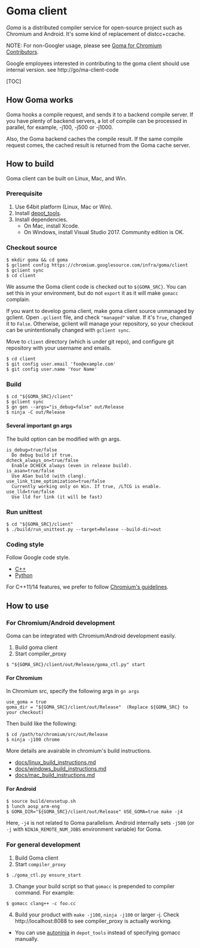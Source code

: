 # Goma client

*Goma* is a distributed compiler service for open-source project such as
Chromium and Android. It's some kind of replacement of distcc+ccache.

NOTE: For non-Googler usage, please see
[Goma for Chromium Contributors](doc/early-access-guide.md).

Google employees interested in contributing to the goma client should use
internal version. see http://go/ma-client-code

[TOC]

## How Goma works

Goma hooks a compile request, and sends it to a backend compile server.
If you have plenty of backend servers, a lot of compile can be processed in
parallel, for example, -j100, -j500 or -j1000.

Also, the Goma backend caches the compile result. If the same compile request
comes, the cached result is returned from the Goma cache server.

## How to build

Goma client can be built on Linux, Mac, and Win.

### Prerequisite

1. Use 64bit platform (Linux, Mac or Win).
1. Install [depot\_tools](http://commondatastorage.googleapis.com/chrome-infra-docs/flat/depot_tools/docs/html/depot_tools_tutorial.html#_setting_up).
1. Install dependencies.
   * On Mac, install Xcode.
   * On Windows, install Visual Studio 2017. Community edition is OK.


### Checkout source


```shell
$ mkdir goma && cd goma
$ gclient config https://chromium.googlesource.com/infra/goma/client
$ gclient sync
$ cd client
```

We assume the Goma client code is checked out to `${GOMA_SRC}`. You can set this
in your environment, but do not `export` it as it will make `gomacc` complain.

If you want to develop goma client, make goma client source unmanaged by
gclient. Open `.gclient` file, and check `"managed"` value.
If it's `True`, changed it to `False`. Otherwise, gclient will manage
your repository, so your checkout can be unintentionally changed with
`gclient sync`.

Move to `client` directory (which is under git repo),
and configure git repository with your username and emails.

```shell
$ cd client
$ git config user.email 'foo@example.com'
$ git config user.name 'Your Name'
```

### Build

```shell
$ cd "${GOMA_SRC}/client"
$ gclient sync
$ gn gen --args="is_debug=false" out/Release
$ ninja -C out/Release
```

#### Several important gn args

The build option can be modified with gn args.

```
is_debug=true/false
  Do debug build if true.
dcheck_always_on=true/false
  Enable DCHECK always (even in release build).
is_asan=true/false
  Use ASan build (with clang).
use_link_time_optimization=true/false
  Currently working only on Win. If true, /LTCG is enable.
use_lld=true/false
  Use lld for link (it will be fast)
```

### Run unittest

```shell
$ cd "${GOMA_SRC}/client"
$ ./build/run_unittest.py --target=Release --build-dir=out
```

### Coding style

Follow Google code style.


- [C++](https://google.github.io/styleguide/cppguide.html)
- [Python](https://github.com/google/styleguide/blob/gh-pages/pyguide.md)

For C++11/14 features, we prefer to follow [Chromium's
guidelines](https://chromium.googlesource.com/chromium/src/+/main/styleguide/c++/c++11.md).

## How to use

### For Chromium/Android development

Goma can be integrated with Chromium/Android development easily.

1. Build goma client
2. Start compiler\_proxy

```
$ "${GOMA_SRC}/client/out/Release/goma_ctl.py" start
```

#### For Chromium

In Chromium src, specify the following args in `gn args`

```
use_goma = true
goma_dir = "${GOMA_SRC}/client/out/Release"  (Replace ${GOMA_SRC} to your checkout)
```

Then build like the following:

```
$ cd /path/to/chromium/src/out/Release
$ ninja -j100 chrome
```

More details are avairable in chromium's build instructions.
* [docs/linux\_build\_instructions.md](https://chromium.googlesource.com/chromium/src/+/master/docs/linux_build_instructions.md)
* [docs/windows\_build\_instructions.md](https://chromium.googlesource.com/chromium/src/+/master/docs/windows_build_instructions.md)
* [docs/mac\_build\_instructions.md](https://chromium.googlesource.com/chromium/src/+/master/docs/mac_build_instructions.md)

#### For Android

```shell
$ source build/envsetup.sh
$ lunch aosp_arm-eng
$ GOMA_DIR="${GOMA_SRC}/client/out/Release" USE_GOMA=true make -j4
```

Here, `-j4` is not related to Goma parallelism. Android internally sets
`-j500` (or `-j` with `NINJA_REMOTE_NUM_JOBS` environment variable) for Goma.

### For general development

1. Build Goma client
2. Start `compiler_proxy`

```shell
$ ./goma_ctl.py ensure_start
```

3. Change your build script so that `gomacc` is prepended to compiler command.
   For example:

```shell
$ gomacc clang++ -c foo.cc
```

4. Build your product with `make -j100`, `ninja -j100` or larger -j.
   Check http://localhost:8088 to see compiler\_proxy is actually working.

* You can use [autoninja](https://chromium.googlesource.com/chromium/tools/depot_tools.git/+/main/autoninja) in `depot_tools` instead of specifying gomacc manually.


